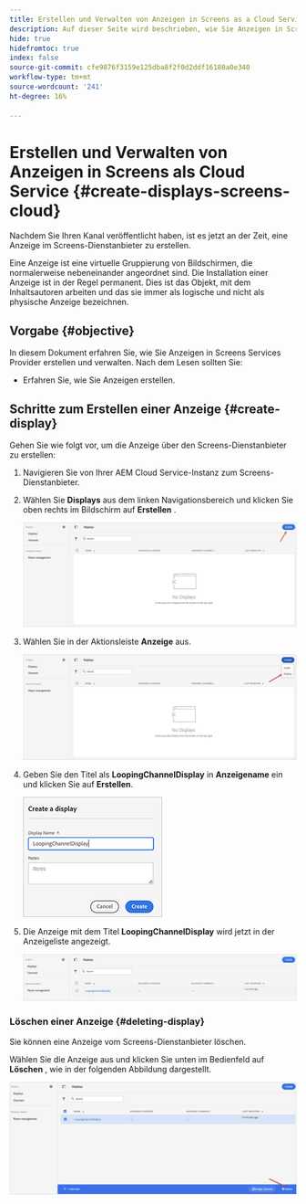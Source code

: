 ```yaml
---
title: Erstellen und Verwalten von Anzeigen in Screens as a Cloud Service
description: Auf dieser Seite wird beschrieben, wie Sie Anzeigen in Screens as a Cloud Service erstellen und verwalten.
hide: true
hidefromtoc: true
index: false
source-git-commit: cfe9876f3159e125dba8f2f0d2ddf16180a0e340
workflow-type: tm+mt
source-wordcount: '241'
ht-degree: 16%

---
```



# Erstellen und Verwalten von Anzeigen in Screens als Cloud Service {#create-displays-screens-cloud}

Nachdem Sie Ihren Kanal veröffentlicht haben, ist es jetzt an der Zeit, eine Anzeige im Screens-Dienstanbieter zu erstellen.

Eine Anzeige ist eine virtuelle Gruppierung von Bildschirmen, die normalerweise nebeneinander angeordnet sind. Die Installation einer Anzeige ist in der Regel permanent. Dies ist das Objekt, mit dem Inhaltsautoren arbeiten und das sie immer als logische und nicht als physische Anzeige bezeichnen.

## Vorgabe {#objective}

In diesem Dokument erfahren Sie, wie Sie Anzeigen in Screens Services Provider erstellen und verwalten. Nach dem Lesen sollten Sie:

* Erfahren Sie, wie Sie Anzeigen erstellen.

## Schritte zum Erstellen einer Anzeige {#create-display}

Gehen Sie wie folgt vor, um die Anzeige über den Screens-Dienstanbieter zu erstellen:

1. Navigieren Sie von Ihrer AEM Cloud Service-Instanz zum Screens-Dienstanbieter.
1. Wählen Sie **Displays** aus dem linken Navigationsbereich und klicken Sie oben rechts im Bildschirm auf **Erstellen** .

   ![image](/help/screens-cloud/assets/display/disp-1.png)

1. Wählen Sie in der Aktionsleiste **Anzeige** aus.

   ![image](/help/screens-cloud/assets/display/disp-2.png)

1. Geben Sie den Titel als **LoopingChannelDisplay** in **Anzeigename** ein und klicken Sie auf **Erstellen**.

   ![image](/help/screens-cloud/assets/display/disp3.png)

1. Die Anzeige mit dem Titel **LoopingChannelDisplay** wird jetzt in der Anzeigeliste angezeigt.

   ![image](/help/screens-cloud/assets/display/disp-4.png)

### Löschen einer Anzeige {#deleting-display}

Sie können eine Anzeige vom Screens-Dienstanbieter löschen.

Wählen Sie die Anzeige aus und klicken Sie unten im Bedienfeld auf **Löschen** , wie in der folgenden Abbildung dargestellt.

![image](/help/screens-cloud/assets/display/disp-5.png)

